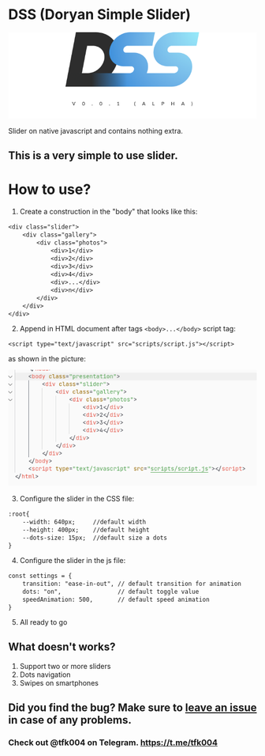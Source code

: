 # DSS (Doryan Simple Slider)

![photo](pic/DSS.png)

Slider on native javascript and contains nothing extra.

## This is a very simple to use slider.

# How to use?

1. Create a construction in the "body" that looks like this:

```
<div class="slider">
    <div class="gallery">
        <div class="photos">
            <div>1</div>
            <div>2</div>
            <div>3</div>
            <div>4</div>
            <div>...</div>
            <div>n</div>
        </div>
    </div>
</div>
```

2. Append in HTML document after tags ```<bodу>...</bodу>``` script tag:

```
<script type="text/javascript" src="scripts/script.js"></script>
```
as shown in the picture:

![photo](pic/2.png)

3. Configure the slider in the CSS file:

```
:root{
    --width: 640px;     //default width
    --height: 400px;    //default height
    --dots-size: 15px;  //default size a dots
}
```
4. Configure the slider in the js file:
```
const settings = {
    transition: "ease-in-out", // default transition for animation
    dots: "on",                // default toggle value
    speedAnimation: 500,       // default speed animation
}
```
5. All ready to go

## What doesn't works?

1. Support two or more sliders
2. Dots navigation
3. Swipes on smartphones

## Did you find the bug? Make sure to [leave an issue](https://github.com/doryan04/DSS/issues/new) in case of any problems.

### Check out @tfk004 on Telegram. https://t.me/tfk004
